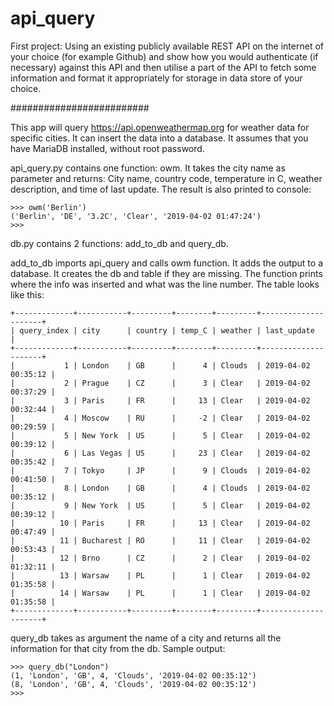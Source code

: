 # api_query
First project:
Using an existing publicly available REST API on the internet of your choice (for example Github) and show how you would authenticate (if necessary) against this API and then utilise a part of the API to fetch some information and format it appropriately for storage in data store of your choice.
 
#########################

This app will query https://api.openweathermap.org for weather data for specific cities. It can insert the data into a database. It assumes that you have MariaDB installed, without root password.

api_query.py contains one function: owm. It takes the city name as parameter and returns: City name, country code, temperature in C, weather description, and time of last update.
The result is also printed to console:
```
>>> owm('Berlin')
('Berlin', 'DE', '3.2C', 'Clear', '2019-04-02 01:47:24')
>>>
```

db.py contains 2 functions: add_to_db and query_db.

add_to_db imports api_query and calls owm function. It adds the output to a database. It creates the db and table if they are missing. The function prints where the info was inserted and what was the line number.
The table looks like this:
```
+-------------+-----------+---------+--------+---------+---------------------+
| query_index | city      | country | temp_C | weather | last_update         |
+-------------+-----------+---------+--------+---------+---------------------+
|           1 | London    | GB      |      4 | Clouds  | 2019-04-02 00:35:12 |
|           2 | Prague    | CZ      |      3 | Clear   | 2019-04-02 00:37:29 |
|           3 | Paris     | FR      |     13 | Clear   | 2019-04-02 00:32:44 |
|           4 | Moscow    | RU      |     -2 | Clear   | 2019-04-02 00:29:59 |
|           5 | New York  | US      |      5 | Clear   | 2019-04-02 00:39:12 |
|           6 | Las Vegas | US      |     23 | Clear   | 2019-04-02 00:35:42 |
|           7 | Tokyo     | JP      |      9 | Clouds  | 2019-04-02 00:41:50 |
|           8 | London    | GB      |      4 | Clouds  | 2019-04-02 00:35:12 |
|           9 | New York  | US      |      5 | Clear   | 2019-04-02 00:39:12 |
|          10 | Paris     | FR      |     13 | Clear   | 2019-04-02 00:47:49 |
|          11 | Bucharest | RO      |     11 | Clear   | 2019-04-02 00:53:43 |
|          12 | Brno      | CZ      |      2 | Clear   | 2019-04-02 01:32:11 |
|          13 | Warsaw    | PL      |      1 | Clear   | 2019-04-02 01:35:58 |
|          14 | Warsaw    | PL      |      1 | Clear   | 2019-04-02 01:35:58 |
+-------------+-----------+---------+--------+---------+---------------------+
```

query_db takes as argument the name of a city and returns all the information for that city from the db.
Sample output:
```
>>> query_db("London")
(1, 'London', 'GB', 4, 'Clouds', '2019-04-02 00:35:12')
(8, 'London', 'GB', 4, 'Clouds', '2019-04-02 00:35:12')
>>>
```


